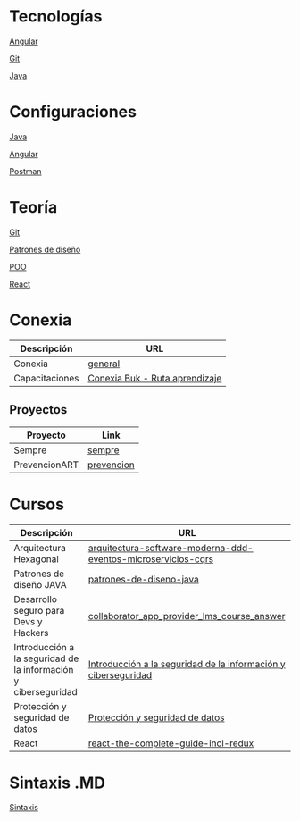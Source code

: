 # Tecnologías

[Angular](./technologies/Angular.md)

[Git](./technologies/Git.md)

[Java](./technologies/Java.md)

# Configuraciones

[Java](./installations/java-configuration.md)

[Angular](./installations/angular-configuration.md)

[Postman](./installations/postman-configuration.md)

# Teoría

[Git](./teory/git.md)

[Patrones de diseño](./teory/design-patterns.md)

[POO](./teory/POO.md)

[React](./teory/React.md)

# Conexia

| Descripción    | URL                                                                                                                                                               |
|----------------|-------------------------------------------------------------------------------------------------------------------------------------------------------------------|
| Conexia        | [general](./works/conexia/general.md)                                                                                                                             |
| Capacitaciones | [Conexia Buk - Ruta aprendizaje](https://conexia.buk.co/capacitaciones/sonata/user/user_report/2002612/sonata/user/user_report_collaborator_training_course/list) |

## Proyectos

| Proyecto      | Link                                                    |
|---------------|---------------------------------------------------------|
| Sempre        | [sempre](./works/conexia/projects/sempre.md)            |
| PrevencionART | [prevencion](./works/conexia/projects/prevencionART.md) |

# Cursos

| Descripción                                                    | URL                                                                                                                                                                                             |
|----------------------------------------------------------------|-------------------------------------------------------------------------------------------------------------------------------------------------------------------------------------------------|
| Arquitectura Hexagonal                                         | [arquitectura-software-moderna-ddd-eventos-microservicios-cqrs](https://conexia.udemy.com/course/arquitectura-software-moderna-ddd-eventos-microservicios-cqrs/learn/lecture/32317160#overview) |
| Patrones de diseño JAVA                                        | [patrones-de-diseno-java](https://conexia.udemy.com/course/patrones-de-diseno-java)                                                                                                             |
| Desarrollo seguro para Devs y Hackers                          | [collaborator_app_provider_lms_course_answer](https://conexia.buk.co/capacitaciones/collaborator_app_provider_lms_course_answer/lms_course/760806/index)                                        |
| Introducción a la seguridad de la información y ciberseguridad | [Introducción a la seguridad de la información y ciberseguridad](https://conexia.buk.co/capacitaciones/collaborator_app_provider_lms_course_answer/lms_course/760799/index)                     |
| Protección y seguridad de datos                                | [Protección y seguridad de datos](https://conexia.buk.co/capacitaciones/collaborator_app_provider_lms_course_answer/lms_course/17964138/detail/chapter/31581690#lmsTopicAttendee=37278247)      |
| React                                                          | [react-the-complete-guide-incl-redux](https://conexia.udemy.com/course/react-the-complete-guide-incl-redux/learn/lecture/39648976#overview)                                                     |

# Sintaxis .MD

[Sintaxis](./sintax-md.md)